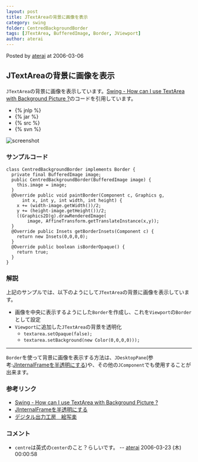 ```yaml
---
layout: post
title: JTextAreaの背景に画像を表示
category: swing
folder: CentredBackgroundBorder
tags: [JTextArea, BufferedImage, Border, JViewport]
author: aterai
---
```


Posted by [aterai](http://terai.xrea.jp/aterai.html) at 2006-03-06

## JTextAreaの背景に画像を表示
`JTextArea`の背景に画像を表示しています。[Swing - How can I use TextArea with Background Picture ?](https://forums.oracle.com/thread/1395763)のコードを引用しています。

- {% jnlp %}
- {% jar %}
- {% src %}
- {% svn %}

<!-- dummy comment line for breaking list -->

![screenshot](https://lh5.googleusercontent.com/_9Z4BYR88imo/TQTIyAIY_mI/AAAAAAAAATU/GovGMBqjzRo/s800/CentredBackgroundBorder.png)

### サンプルコード
<pre class="prettyprint"><code>class CentredBackgroundBorder implements Border {
  private final BufferedImage image;
  public CentredBackgroundBorder(BufferedImage image) {
    this.image = image;
  }
  @Override public void paintBorder(Component c, Graphics g,
      int x, int y, int width, int height) {
    x += (width-image.getWidth())/2;
    y += (height-image.getHeight())/2;
    ((Graphics2D)g).drawRenderedImage(
        image, AffineTransform.getTranslateInstance(x,y));
  }
  @Override public Insets getBorderInsets(Component c) {
    return new Insets(0,0,0,0);
  }
  @Override public boolean isBorderOpaque() {
    return true;
  }
}
</code></pre>

### 解説
上記のサンプルでは、以下のようにして`JTextArea`の背景に画像を表示しています。

- 画像を中央に表示するようにした`Border`を作成し、これを`Viewport`の`Border`として設定
- `Viewport`に追加した`JTextArea`の背景を透明化
    - `textarea.setOpaque(false);`
    - `textarea.setBackground(new Color(0,0,0,0)));`

<!-- dummy comment line for breaking list -->

- - - -
`Border`を使って背景に画像を表示する方法は、`JDesktopPane`(参考:[JInternalFrameを半透明にする](http://terai.xrea.jp/Swing/TransparentFrame.html))や、その他の`JComponent`でも使用することが出来ます。

### 参考リンク
- [Swing - How can I use TextArea with Background Picture ?](https://forums.oracle.com/thread/1395763)
- [JInternalFrameを半透明にする](http://terai.xrea.jp/Swing/TransparentFrame.html)
- [デジタル出力工房　絵写楽](http://www.bekkoame.ne.jp/~bootan/free2.html)

<!-- dummy comment line for breaking list -->

### コメント
- `centre`は英式の`center`のこと？らしいです。 -- [aterai](http://terai.xrea.jp/aterai.html) 2006-03-23 (木) 00:00:58

<!-- dummy comment line for breaking list -->

